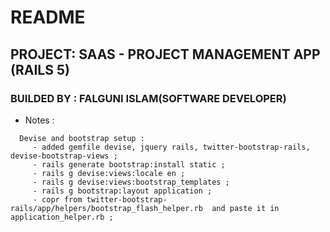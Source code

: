 # README

## PROJECT: SAAS - PROJECT MANAGEMENT APP (RAILS 5)

### BUILDED BY : FALGUNI ISLAM(SOFTWARE DEVELOPER)





*  Notes :

```
  Devise and bootstrap setup :
     - added gemfile devise, jquery rails, twitter-bootstrap-rails, devise-bootstrap-views ; 
     - rails generate bootstrap:install static ;
     - rails g devise:views:locale en ;
     - rails g devise:views:bootstrap_templates ;
     - rails g bootstrap:layout application ; 
     - copr from twitter-bootstrap-rails/app/helpers/bootstrap_flash_helper.rb  and paste it in application_helper.rb ;
     
```
